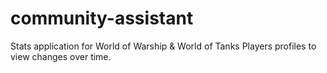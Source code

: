 # community-assistant
Stats application for World of Warship & World of Tanks Players profiles to view changes over time.
